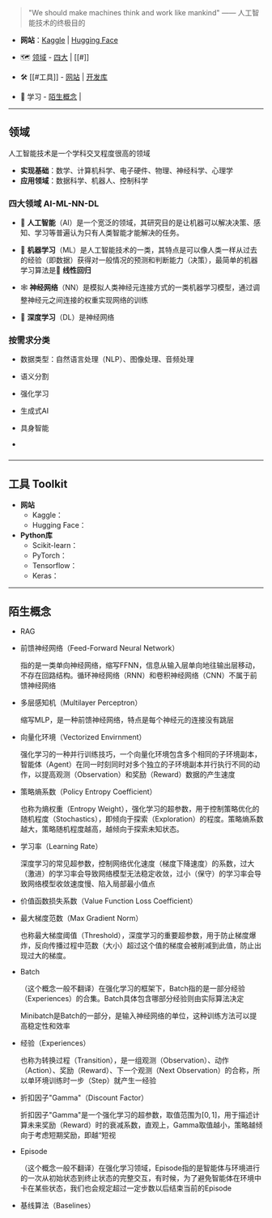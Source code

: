 > "We should make machines think and work like mankind" —— 人工智能技术的终极目的

+ **网站**：[Kaggle](https://www.kaggle.com/) | [Hugging Face](https://huggingface.co/)

+ 🗺 [领域](#领域) - [四大](#四大领域%20AI-ML-NN-DL) | [[#]]
+ 🛠 [[#工具]] - [网站](#网站%20Websites) | [开发库](#开发库%20Dev%20Packages)
+ 📖 学习 - [陌生概念](#陌生概念%20Unfamiliar%20Concept) |


---
## 领域

人工智能技术是一个学科交叉程度很高的领域

+ **实现基础**：数学、计算机科学、电子硬件、物理、神经科学、心理学
+ **应用领域**：数据科学、机器人、控制科学

### 四大领域 AI-ML-NN-DL

+ 🤖 **人工智能**（AI）是一个宽泛的领域，其研究目的是让机器可以解决决策、感知、学习等普遍认为只有人类智能才能解决的任务。

+ 📰 **机器学习**（ML）是人工智能技术的一类，其特点是可以像人类一样从过去的经验（即数据）获得对一般情况的预测和判断能力（决策），最简单的机器学习算法是📐 **线性回归**

+ 🕸 **神经网络**（NN）是模拟人类神经元连接方式的一类机器学习模型，通过调整神经元之间连接的权重实现网络的训练

+ 🌌 **深度学习**（DL）是神经网络

### 按需求分类

+ 数据类型：自然语言处理（NLP）、图像处理、音频处理

+ 语义分割
+ 强化学习
+ 生成式AI
+ 具身智能
+ 

###


---
## 工具 Toolkit

+ **网站**
	+ Kaggle：
	+ Hugging Face：
+ **Python库**
	+ Scikit-learn：
	+ PyTorch：
	+ Tensorflow：
	+ Keras：


---
## 陌生概念

+ RAG

+ 前馈神经网络（Feed-Forward Neural Network）

	指的是一类单向神经网络，缩写FFNN，信息从输入层单向地往输出层移动，不存在回路结构。循环神经网络（RNN）和卷积神经网络（CNN）不属于前馈神经网络

+ 多层感知机（Multilayer Perceptron）

	缩写MLP，是一种前馈神经网络，特点是每个神经元的连接没有跳层

+ 向量化环境（Vectorized Envirnment）

	强化学习的一种并行训练技巧，一个向量化环境包含多个相同的子环境副本，智能体（Agent）在同一时刻同时对多个独立的子环境副本并行执行不同的动作，以提高观测（Observation）和奖励（Reward）数据的产生速度

+ 策略熵系数（Policy Entropy Coefficient）

	也称为熵权重（Entropy Weight），强化学习的超参数，用于控制策略优化的随机程度（Stochastics），即倾向于探索（Exploration）的程度。策略熵系数越大，策略随机程度越高，越倾向于探索未知状态。

+ 学习率（Learning Rate）

	深度学习的常见超参数，控制网络优化速度（梯度下降速度）的系数，过大（激进）的学习率会导致网络模型无法稳定收敛，过小（保守）的学习率会导致网络模型收敛速度慢、陷入局部最小值点

+ 价值函数损失系数（Value Function Loss Coefficient）

+ 最大梯度范数（Max Gradient Norm）

	也称最大梯度阈值（Threshold），深度学习的重要超参数，用于防止梯度爆炸，反向传播过程中范数（大小）超过这个值的梯度会被削减到此值，防止出现过大的梯度。

+ Batch

	（这个概念一般不翻译）在强化学习的框架下，Batch指的是一部分经验（Experiences）的合集。Batch具体包含哪部分经验则由实际算法决定
	
	Minibatch是Batch的一部分，是输入神经网络的单位，这种训练方法可以提高稳定性和效率

+ 经验（Experiences）

	也称为转换过程（Transition），是一组观测（Observation）、动作（Action）、奖励（Reward）、下一个观测（Next Observation）的合称，所以单环境训练时一步（Step）就产生一经验

+ 折扣因子"Gamma"（Discount Factor）

	折扣因子"Gamma"是一个强化学习的超参数，取值范围为$[0,1]$，用于描述计算未来奖励（Reward）时的衰减系数，直观上，Gamma取值越小，策略越倾向于考虑短期奖励，即越“短视

+ Episode

	（这个概念一般不翻译）在强化学习领域，Episode指的是智能体与环境进行的一次从初始状态到终止状态的完整交互，有时候，为了避免智能体在环境中卡在某些状态，我们也会规定超过一定步数以后结束当前的Episode

+ 基线算法（Baselines）



